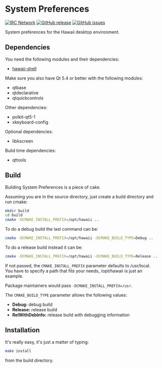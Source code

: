 System Preferences
==================

[![IRC Network](https://img.shields.io/badge/irc-freenode-blue.svg "IRC Freenode")](https://webchat.freenode.net/?channels=hawaii-desktop)
[![GitHub release](https://img.shields.io/github/release/hawaii-desktop/hawaii-system-preferences.svg)](https://github.com/hawaii-desktop/hawaii-system-preferences)
[![GitHub issues](https://img.shields.io/github/issues/hawaii-desktop/hawaii-system-preferences.svg)](https://github.com/hawaii-desktop/hawaii-system-preferences/issues)

System preferences for the Hawaii desktop environment.

## Dependencies

You need the following modules and their dependencies:

* [hawaii-shell](https://github.com/hawaii-desktop/hawaii-shell)

Make sure you also have Qt 5.4 or better with the following modules:

* qtbase
* qtdeclarative
* qtquickcontrols

Other dependencies:

* polkit-qt5-1
* xkeyboard-config

Optional dependencies:

* libkscreen

Build time dependencies:

* qttools

## Build

Building System Preferences is a piece of cake.

Assuming you are in the source directory, just create a build directory
and run cmake:

```sh
mkdir build
cd build
cmake -DCMAKE_INSTALL_PREFIX=/opt/hawaii ..
```

To do a debug build the last command can be:

```sh
cmake -DCMAKE_INSTALL_PREFIX=/opt/hawaii -DCMAKE_BUILD_TYPE=Debug ..
```

To do a release build instead it can be:

```sh
cmake -DCMAKE_INSTALL_PREFIX=/opt/hawaii -DCMAKE_BUILD_TYPE=Release ..
```

If not passed, the `CMAKE_INSTALL_PREFIX` parameter defaults to /usr/local.
You have to specify a path that fits your needs, /opt/hawaii is just an example.

Package maintainers would pass `-DCMAKE_INSTALL_PREFIX=/usr`.

The `CMAKE_BUILD_TYPE` parameter allows the following values:

* **Debug:** debug build
* **Release:** release build
* **RelWithDebInfo:** release build with debugging information

## Installation

It's really easy, it's just a matter of typing:

```sh
make install
```

from the build directory.
